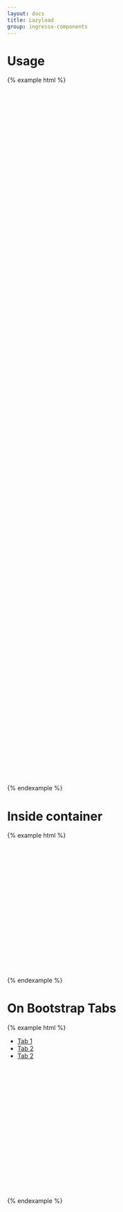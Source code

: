 ```yaml
---
layout: docs
title: Lazyload
group: ingresso-components
---
```


# Usage
{% example html %}
<div class="row">
	<div class="col-xs-12">
		<img data-src="/assets/img/lazyload_example/img1.jpg" height="800" data-lazyload alt="">
	</div>
	<div class="col-xs-12">
		<img data-src="/assets/img/lazyload_example/img2.jpg" height="800" data-lazyload alt="">
	</div>
</div>
{% endexample %}

# Inside container
{% example html %}
<div data-lazyload style="width:100%;overflow:auto;">
	<div style="width:8000px;">
	<img height="300" data-src="/assets/img/lazyload_example/img1.jpg" height="300" alt="" style="display:inline;">
	<img height="300" data-src="/assets/img/lazyload_example/img2.jpg" alt="" style="display:inline;">
	<img height="300" data-src="/assets/img/lazyload_example/img3.jpg" alt="" style="display:inline;">
	<img height="300" data-src="/assets/img/lazyload_example/img4.jpg" alt="" style="display:inline;">
	<img height="300" data-src="/assets/img/lazyload_example/img1.jpg" alt="" style="display:inline;">
	<img height="300" data-src="/assets/img/lazyload_example/img2.jpg" alt="" style="display:inline;">
	</div>
</div>
<div data-lazyload class="row">
	<div class="col-xs-6">
		<img class="img-fluid" data-src="/assets/img/lazyload_example/img1.jpg" alt="">
	</div>
	<div class="col-xs-6">
		<img class="img-fluid" data-src="/assets/img/lazyload_example/img2.jpg" alt="">
	</div>
</div>
{% endexample %}

# On Bootstrap Tabs
{% example html %}
<!-- Nav tabs -->
<ul class="nav nav-tabs" role="tablist">
	<li class="nav-item">
		<a class="nav-link active" data-toggle="tab" href="#tab1" role="tab" data-lazyload>Tab 1</a>
	</li>
	<li class="nav-item">
		<a class="nav-link" data-toggle="tab" href="#tab2" role="tab" data-lazyload>Tab 2</a>
	</li>
	<li class="nav-item">
		<a class="nav-link" data-toggle="tab" href="#tab3" role="tab" data-lazyload>Tab 2</a>
	</li>
</ul>

<!-- Tab panes -->
<div class="tab-content">
	<div class="tab-pane active" id="tab1" role="tabpanel">
		<div class="row" data-lazyload>
			<div class="col-xs-6">
				<img class="img-fluid" data-src="http://localhost:{{ site.port }}/assets/img/lazyload_example/img1.jpg" alt="">
			</div>
			<div class="col-xs-6">
				<img class="img-fluid" data-src="http://localhost:{{ site.port }}/assets/img/lazyload_example/img2.jpg" alt="">
			</div>
		</div>
	</div>
	<div class="tab-pane" id="tab2" role="tabpanel">
		<div class="row" data-lazyload>
			<div class="col-xs-6">
				<img class="img-fluid" data-src="http://localhost:{{ site.port }}/assets/img/lazyload_example/img1.jpg" alt="">
			</div>
			<div class="col-xs-6">
				<img class="img-fluid" data-src="http://localhost:{{ site.port }}/assets/img/lazyload_example/img2.jpg" alt="">
			</div>
		</div>
	</div>
	<div class="tab-pane" id="tab3" role="tabpanel">
		<div style="width:100%;overflow:auto;" data-lazyload>
			<div style="width:3000px;">
					<img class="m-r-2" data-src="http://localhost:{{ site.port }}/assets/img/lazyload_example/img1.jpg" height="300" alt="">
					<img class="m-r-2" data-src="http://localhost:{{ site.port }}/assets/img/lazyload_example/img2.jpg" height="300" alt="">
					<img class="m-r-2" data-src="http://localhost:{{ site.port }}/assets/img/lazyload_example/img3.jpg" height="300" alt="">
					<img class="m-r-2" data-src="http://localhost:{{ site.port }}/assets/img/lazyload_example/img4.jpg" height="200" alt="">
			</div>
		</div>
	</div>
</div>
{% endexample %}
